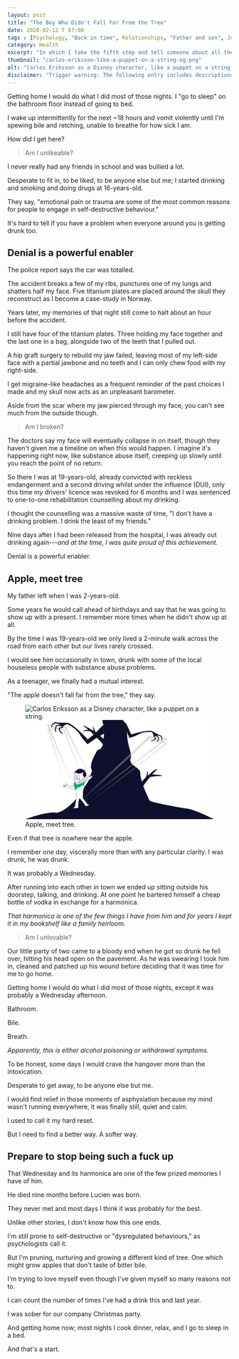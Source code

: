 ```yaml
---
layout: post
title: "The Boy Who Didn't Fall Far From the Tree"
date: 2020-02-12 T 07:00
tags : [Psychology, "Back in time", Relationships, "Father and son", Journeys]
category: Health
excerpt: "In which I take the fifth step and tell someone about all the fucked up stuff I've been through."
thumbnail: "carlos-eriksson-like-a-puppet-on-a-string-og.png"
alt: "Carlos Eriksson as a Disney character, like a puppet on a string."
disclaimer: "Trigger warning: The following entry includes descriptions of self-harm, substance abuse, and blood."
---
```

Getting home I would do what I did most of those nights. I "go to sleep" on the bathroom floor instead of going to bed.

I wake up intermittently for the next ~18 hours and vomit violently until I'm spewing bile and retching, unable to breathe for how sick I am.

How did I get here?

> Am I unlikeable?

I never really had any friends in school and was bullied a lot.

Desperate to fit in, to be liked, to be anyone else but me; I started drinking and smoking and doing drugs at 16-years-old.

They say, "emotional pain or trauma are some of the most common reasons for people to engage in self-destructive behaviour."

It's hard to tell if you have a problem when everyone around you is getting drunk too.

## Denial is a powerful enabler

The police report says the car was totalled.

The accident breaks a few of my ribs, punctures one of my lungs and shatters half my face. Five titanium plates are placed around the skull they reconstruct as I become a case-study in Norway.

Years later, my memories of that night still come to halt about an hour before the accident.

I still have four of the titanium plates. Three holding my face together and the last one in a bag, alongside two of the teeth that I pulled out.

A hip graft surgery to rebuild my jaw failed, leaving most of my left-side face with a partial jawbone and no teeth and I can only chew food with my right-side.

I get migraine-like headaches as a frequent reminder of the past choices I made and my skull now acts as an unpleasant barometer.

Aside from the scar where my jaw pierced through my face, you can't see much from the outside though.

> Am I broken?

The doctors say my face will eventually collapse in on itself, though they haven't given me a timeline on when this would happen. I imagine it's happening right now, like substance abuse itself, creeping up slowly until you reach the point of no return.

So there I was at 19-years-old, already convicted with reckless endangerment and a second driving whilst under the influence (DUI), only this time my drivers' licence was revoked for 6 months and I was sentenced to one-to-one rehabilitation counselling about my drinking.

I thought the counselling was a massive waste of time, "I don't have a drinking problem. I drink the least of my friends."

Nine days after I had been released from the hospital, I was already out drinking again---*and at the time, I was quite proud of this achievement.*

Denial is a powerful enabler.



## Apple, meet tree

My father left when I was 2-years-old.

Some years he would call ahead of birthdays and say that he was going to show up with a present. I remember more times when he didn't show up at all.

By the time I was 19-years-old we only lived a 2-minute walk across the road from each other but our lives rarely crossed.

I would see him occasionally in town, drunk with some of the local houseless people with substance abuse problems.

As a teenager, we finally had a mutual interest.

"The apple doesn't fall far from the tree," they say.


<figure>
  <img class="js-lazy-load" data-original="/assets/posts/2020/february/the-boy-who-didnt-fall-far-from-the-tree/carlos-eriksson-like-a-puppet-on-a-string.png" alt="Carlos Eriksson as a Disney character, like a puppet on a string.">
  <noscript>
    <img src="/assets/posts/2020/february/the-boy-who-didnt-fall-far-from-the-tree/carlos-eriksson-like-a-puppet-on-a-string.png" alt="Carlos Eriksson as a Disney character, like a puppet on a string.">
  </noscript>
  <figcaption>Apple, meet tree.</figcaption>
</figure>




Even if that tree is nowhere near the apple.

I remember one day, viscerally more than with any particular clarity. I was drunk, he was drunk.

It was probably a Wednesday.

After running into each other in town we ended up sitting outside his doorstep, talking, and drinking. At one point he bartered himself a cheap bottle of vodka in exchange for a harmonica.

*That harmonica is one of the few things I have from him and for years I kept it in my bookshelf like a family heirloom.*

> Am I unlovable?

Our little party of two came to a bloody end when he got so drunk he fell over, hitting his head open on the pavement. As he was swearing I took him in, cleaned and patched up his wound before deciding that it was time for me to go home.

Getting home I would do what I did most of those nights, except it was probably a Wednesday afternoon.

Bathroom.

Bile.

Breath.

*Apparently, this is either alcohol poisoning or withdrawal symptoms.*

To be honest, some days I would crave the hangover more than the intoxication.

Desperate to get away, to be anyone else but me.

I would find relief in those moments of asphyxiation because my mind wasn't running everywhere, it was finally still, quiet and calm.

I used to call it my hard reset.

But I need to find a better way. A softer way.



## Prepare to stop being such a fuck up

That Wednesday and its harmonica are one of the few prized memories I have of him.

He died nine months before Lucien was born.

They never met and most days I think it was probably for the best.

Unlike other stories, I don't know how this one ends.

I'm still prone to self-destructive or "dysregulated behaviours," as psychologists call it.

But I'm pruning, nurturing and growing a different kind of tree. One which might grow apples that don't taste of bitter bile.

I'm trying to love myself even though I've given myself so many reasons not to.

I can count the number of times I've had a drink this and last year.

I was sober for our company Christmas party.

And getting home now; most nights I cook dinner, relax, and I go to sleep in a bed.

And that's a start.
